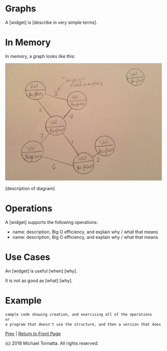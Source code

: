 # Graphs

A \[widget\] is \[describe in very simple terms\].

# In Memory

In memory, a graph looks like this:

![set image](images/graph.jpg)

\[description of diagram\]

# Operations

A \[widget\] supports the following operations:

* name: description, Big O efficiency, and explain why / what that means
* name: description, Big O efficiency, and explain why / what that means

# Use Cases

An \[widget\] is useful \[when\] \[why\].

It is not as good as \[what] \[why\].

# Example

```
sample code showing creation, and exercising all of the operations
or
a program that doesn't use the structure, and then a version that does
```

[Prev](priority_queue.md) | [Return to Front Page](README.md)

(c) 2018 Michael Tornatta. All rights reserved.
